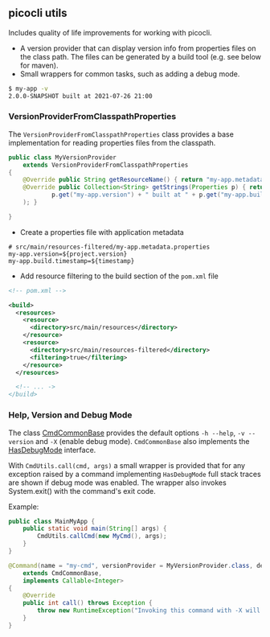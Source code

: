 
## picocli utils

Includes quality of life improvements for working with picocli.

* A version provider that can display version info from properties files on the class path. The files  can be generated by a build tool (e.g. see below for maven).
* Small wrappers for common tasks, such as adding a debug mode.


```bash
$ my-app -v
2.0.0-SNAPSHOT built at 2021-07-26 21:00
```

### VersionProviderFromClasspathProperties

The `VersionProviderFromClasspathProperties` class provides a base implementation for reading properties files from the classpath.

```java
public class MyVersionProvider
    extends VersionProviderFromClasspathProperties
{
    @Override public String getResourceName() { return "my-app.metadata.properties"; }
    @Override public Collection<String> getStrings(Properties p) { return Arrays.asList(
            p.get("my-app.version") + " built at " + p.get("my-app.build.timestamp")
    ); }

}

```

* Create a properties file with application metadata
```
# src/main/resources-filtered/my-app.metadata.properties
my-app.version=${project.version}
my-app.build.timestamp=${timestamp}

```

* Add resource filtering to the build section of the `pom.xml` file
```xml
<!-- pom.xml -->

<build>
  <resources>
    <resource>
      <directory>src/main/resources</directory>
    </resource>
    <resource>
      <directory>src/main/resources-filtered</directory>
      <filtering>true</filtering>
    </resource>
  </resources>

  <!-- ... ->
</build>
```

### Help, Version and Debug Mode

The class [CmdCommonBase](src/main/java/org/aksw/commons/picocli/CmdCommonBase.java) provides the default options `-h --help`, `-v --version` and `-X` (enable debug mode).
`CmdCommonBase` also implements the [HasDebugMode](src/main/java/org/aksw/commons/picocli/HasDebugMode.java) interface.

With `CmdUtils.call(cmd, args)` a small wrapper is provided that for any exception raised by a command implementing `HasDebugMode` full stack traces are shown if debug mode was enabled.
The wrapper also invokes System.exit() with the command's exit code.

Example:


```java
public class MainMyApp {
    public static void main(String[] args) {
        CmdUtils.callCmd(new MyCmd(), args);
    }
}

```

```java
@Command(name = "my-cmd", versionProvider = MyVersionProvider.class, description = "CLI of my app", public class MyCmd
    extends CmdCommonBase,
    implements Callable<Integer>
{
    @Override
    public int call() throws Exception {
        throw new RuntimeException("Invoking this command with -X will show the full stack trace");
    }
}

```
